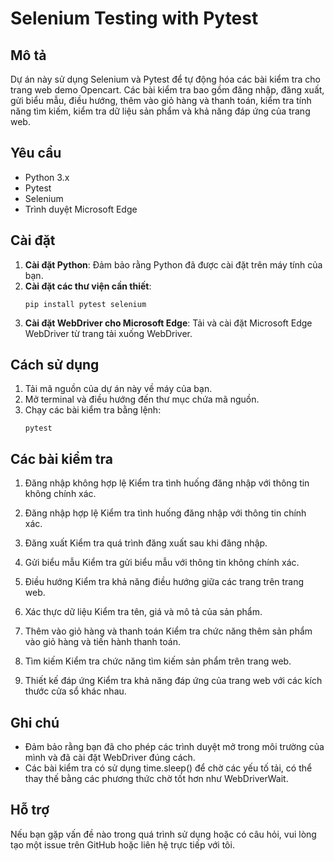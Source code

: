 # Selenium Testing with Pytest

## Mô tả
Dự án này sử dụng Selenium và Pytest để tự động hóa các bài kiểm tra cho trang web demo Opencart. Các bài kiểm tra bao gồm đăng nhập, đăng xuất, gửi biểu mẫu, điều hướng, thêm vào giỏ hàng và thanh toán, kiểm tra tính năng tìm kiếm, kiểm tra dữ liệu sản phẩm và khả năng đáp ứng của trang web.

## Yêu cầu
- Python 3.x
- Pytest
- Selenium
- Trình duyệt Microsoft Edge

## Cài đặt
1. **Cài đặt Python**: Đảm bảo rằng Python đã được cài đặt trên máy tính của bạn.
2. **Cài đặt các thư viện cần thiết**:
   ```
   pip install pytest selenium
   
3. **Cài đặt WebDriver cho Microsoft Edge**: Tải và cài đặt Microsoft Edge WebDriver từ trang tải xuống WebDriver.

## Cách sử dụng
1. Tải mã nguồn của dự án này về máy của bạn.
2. Mở terminal và điều hướng đến thư mục chứa mã nguồn.
3. Chạy các bài kiểm tra bằng lệnh:
    ```
    pytest

## Các bài kiểm tra
1. Đăng nhập không hợp lệ
Kiểm tra tình huống đăng nhập với thông tin không chính xác.

2. Đăng nhập hợp lệ
Kiểm tra tình huống đăng nhập với thông tin chính xác.

3. Đăng xuất
Kiểm tra quá trình đăng xuất sau khi đăng nhập.

4. Gửi biểu mẫu
Kiểm tra gửi biểu mẫu với thông tin không chính xác.

5. Điều hướng
Kiểm tra khả năng điều hướng giữa các trang trên trang web.

6. Xác thực dữ liệu
Kiểm tra tên, giá và mô tả của sản phẩm.

7. Thêm vào giỏ hàng và thanh toán
Kiểm tra chức năng thêm sản phẩm vào giỏ hàng và tiến hành thanh toán.

8. Tìm kiếm
Kiểm tra chức năng tìm kiếm sản phẩm trên trang web.

9. Thiết kế đáp ứng
Kiểm tra khả năng đáp ứng của trang web với các kích thước cửa sổ khác nhau.

## Ghi chú
- Đảm bảo rằng bạn đã cho phép các trình duyệt mở trong môi trường của mình và đã cài đặt WebDriver đúng cách.
- Các bài kiểm tra có sử dụng time.sleep() để chờ các yếu tố tải, có thể thay thế bằng các phương thức chờ tốt hơn như WebDriverWait.

## Hỗ trợ
Nếu bạn gặp vấn đề nào trong quá trình sử dụng hoặc có câu hỏi, vui lòng tạo một issue trên GitHub hoặc liên hệ trực tiếp với tôi.